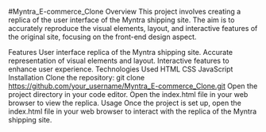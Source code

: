 #Myntra_E-commerce_Clone
Overview
This project involves creating a replica of the user interface of the Myntra shipping site. The aim is to accurately reproduce the visual elements, layout, and interactive features of the original site, focusing on the front-end design aspect.

Features
User interface replica of the Myntra shipping site.
Accurate representation of visual elements and layout.
Interactive features to enhance user experience.
Technologies Used
HTML
CSS
JavaScript
Installation
Clone the repository: git clone https://github.com/your_username/Myntra_E-commerce_Clone.git
Open the project directory in your code editor.
Open the index.html file in your web browser to view the replica.
Usage
Once the project is set up, open the index.html file in your web browser to interact with the replica of the Myntra shipping site.
